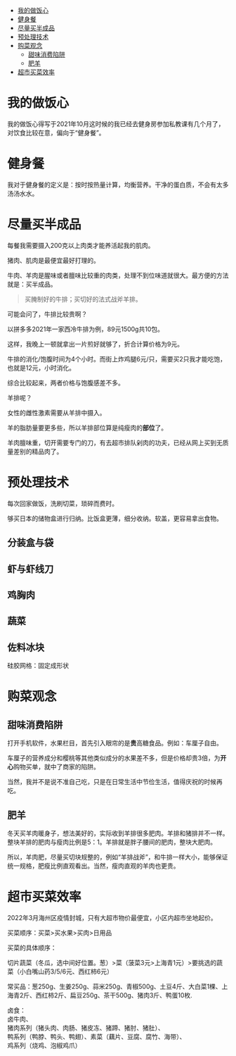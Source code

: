 <!-- TOC -->

- [我的做饭心](#%E6%88%91%E7%9A%84%E5%81%9A%E9%A5%AD%E5%BF%83)
- [健身餐](#%E5%81%A5%E8%BA%AB%E9%A4%90)
- [尽量买半成品](#%E5%B0%BD%E9%87%8F%E4%B9%B0%E5%8D%8A%E6%88%90%E5%93%81)
- [预处理技术](#%E9%A2%84%E5%A4%84%E7%90%86%E6%8A%80%E6%9C%AF)
- [购菜观念](#%E8%B4%AD%E8%8F%9C%E8%A7%82%E5%BF%B5)
    - [甜味消费陷阱](#%E7%94%9C%E5%91%B3%E6%B6%88%E8%B4%B9%E9%99%B7%E9%98%B1)
    - [肥羊](#%E8%82%A5%E7%BE%8A)
- [超市买菜效率](#%E8%B6%85%E5%B8%82%E4%B9%B0%E8%8F%9C%E6%95%88%E7%8E%87)

<!-- /TOC -->

# 我的做饭心

我的做饭心得写于2021年10月这时候的我已经去健身房参加私教课有几个月了，对饮食比较在意，偏向于“健身餐”。







# 健身餐

我对于健身餐的定义是：按时按热量计算，均衡营养。干净的蛋白质，不会有太多汤汤水水。



# 尽量买半成品

每餐我需要摄入200克以上肉类才能养活起我的肌肉。  

猪肉、肌肉是最便宜最好打理的。

牛肉、羊肉是腥味或者膻味比较重的肉类，处理不到位味道就很大。最方便的方法就是：买半成品。  



> 买腌制好的牛排；买切好的法式战斧羊排。



可能会问了，牛排比较贵啊？  

以拼多多2021年一家西冷牛排为例，89元1500g共10包。  

这样，我晚上一顿就拿出一片煎好就够了，折合计算价格为9元。  

牛排的消化/饱腹时间为4个小时。而街上炸鸡腿6元/只，需要买2只我才能吃饱，也就是12元，小时消化。  

综合比较起来，两者价格与饱腹感差不多。  



羊排呢？

女性的雌性激素需要从羊排中摄入。  

羊的脂肪量要更多些，所以羊排部位算是纯瘦肉的**部位**了。  

羊肉膻味重，切开需要专门的刀，有去超市排队剁肉的功夫，已经从网上买到无质量差别的精品肉了。  



# 预处理技术



每次回家做饭，洗刷切菜，琐碎而费时。

够买日本的储物盒进行归纳。比饭盒更薄，细分收纳。软盖，更容易拿出食物。

## 分装盒与袋


## 虾与虾线刀


## 鸡胸肉


## 蔬菜

## 佐料冰块

硅胶网格：固定成形状





# 购菜观念

## 甜味消费陷阱

打开手机软件，水果栏目，首先引入眼帘的是**贵**高糖食品。例如：车厘子自由。  

车厘子的营养成分和樱桃等其他类似成分的水果差不多，但是价格却贵3倍，为**开心**购物买单，就中了商家的陷阱。

当然，我并不是说不准自己吃，只是在日常生活中节俭生活，值得庆祝的时候再吃。

## 肥羊

冬天买羊肉暖身子，想法美好的，实际收到羊排很多肥肉。羊排和猪排并不一样。整块羊排的肥肉与瘦肉比例是5：1。羊排就是胖子腰间的肥肉，整块大肥肉。

所以，羊肉肥，尽量买切块规整的，例如“羊排战斧”，和牛排一样大小，能够保证统一规格，肥瘦比例直观看出。当然，瘦肉直观的羊肉也更贵。

# 超市买菜效率

2022年3月海州区疫情封城，只有大超市物价最便宜，小区内超市坐地起价。

买菜顺序：买菜>买水果>买肉>日用品

买菜的具体顺序：

切片蔬菜（冬瓜，选中间好位置。葱）>菜（菠菜3元>上海青1元）>要挑选的蔬菜（小白嘴山药3/5/6元、西红柿6元）

常买品：葱250g、生姜250g、蒜米250g、青椒500g、土豆4斤、大白菜1棵、上海青2斤、西红柿2斤、扁豆250g、茶干500g、猪肉3斤、鸭蛋10枚.

卤食：  
卤牛肉、  
猪肉系列（猪头肉、肉肠、猪皮冻、猪蹄、猪肘、猪肚）、  
鸭系列（鸭脖、鸭头、鸭翅）、素菜（藕片、豆腐、腐竹、海带）、  
鸡系列（烧鸡、泡椒鸡爪）